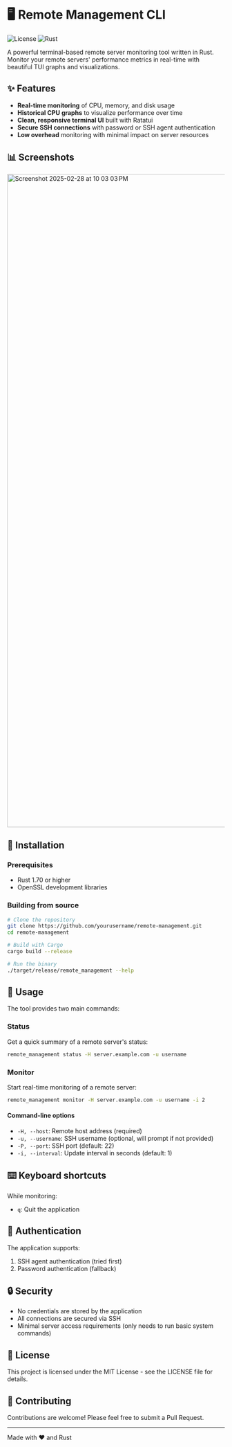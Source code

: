 # 🖥️ Remote Management CLI

![License](https://img.shields.io/badge/license-MIT-blue)
![Rust](https://img.shields.io/badge/rust-1.70%2B-orange)

A powerful terminal-based remote server monitoring tool written in Rust. Monitor your remote servers' performance metrics in real-time with beautiful TUI graphs and visualizations.

## ✨ Features

- **Real-time monitoring** of CPU, memory, and disk usage
- **Historical CPU graphs** to visualize performance over time
- **Clean, responsive terminal UI** built with Ratatui
- **Secure SSH connections** with password or SSH agent authentication
- **Low overhead** monitoring with minimal impact on server resources

## 📊 Screenshots

<img width="1509" alt="Screenshot 2025-02-28 at 10 03 03 PM" src="https://github.com/user-attachments/assets/8346edec-1955-4272-a3b3-fbcf9ea2a38f" />


## 🚀 Installation

### Prerequisites

- Rust 1.70 or higher
- OpenSSL development libraries

### Building from source

```bash
# Clone the repository
git clone https://github.com/yourusername/remote-management.git
cd remote-management

# Build with Cargo
cargo build --release

# Run the binary
./target/release/remote_management --help
```

## 📖 Usage

The tool provides two main commands:

### Status

Get a quick summary of a remote server's status:

```bash
remote_management status -H server.example.com -u username
```

### Monitor

Start real-time monitoring of a remote server:

```bash
remote_management monitor -H server.example.com -u username -i 2
```

#### Command-line options

- `-H, --host`: Remote host address (required)
- `-u, --username`: SSH username (optional, will prompt if not provided)
- `-P, --port`: SSH port (default: 22)
- `-i, --interval`: Update interval in seconds (default: 1)

## ⌨️ Keyboard shortcuts

While monitoring:
- `q`: Quit the application

## 🔧 Authentication

The application supports:
1. SSH agent authentication (tried first)
2. Password authentication (fallback)

## 🔒 Security

- No credentials are stored by the application
- All connections are secured via SSH
- Minimal server access requirements (only needs to run basic system commands)

## 📜 License

This project is licensed under the MIT License - see the LICENSE file for details.

## 🤝 Contributing

Contributions are welcome! Please feel free to submit a Pull Request.

---

Made with ❤️ and Rust
